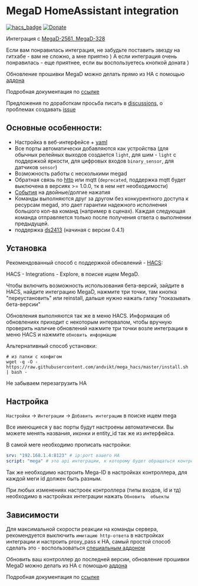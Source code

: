 

# MegaD HomeAssistant integration
[![hacs_badge](https://img.shields.io/badge/HACS-Custom-orange.svg)](https://github.com/custom-components/hacs)
[![Donate](https://img.shields.io/badge/donate-Yandex-red.svg)](https://yoomoney.ru/to/410013955329136)

Интеграция с [MegaD-2561, MegaD-328](https://www.ab-log.ru/smart-house/ethernet/megad-2561)

Если вам понравилась интеграция, не забудьте поставить звезду на гитхабе - вам не сложно, а мне приятно ) А если
интеграция очень понравилась - еще приятнее, если вы воспользуетесь кнопкой доната )

Обновление прошивки MegaD можно делать прямо из HA с помощью [аддона](https://github.com/andvikt/mega_addon.git)

Подробная документация по [ссылке](https://github.com/andvikt/mega_hacs/wiki)

Предложения по доработкам просьба писать в [discussions](https://github.com/andvikt/mega_hacs/discussions), о проблемах
создавать [issue](https://github.com/andvikt/mega_hacs/issues/new/choose)
## Основные особенности:
- Настройка в веб-интерфейсе + [yaml](https://github.com/andvikt/mega_hacs/wiki/Кастомизация)
- Все порты автоматически добавляются как устройства (для обычных релейных выходов создается 
  `light`, для шим - `light` с поддержкой яркости, для цифровых входов `binary_sensor`, для датчиков
  `sensor`)
- Возможность работы с несколькими megad
- Обратная связь по [http](https://github.com/andvikt/mega_hacs/wiki/http) или mqtt (`deprecated`, поддержка mqtt 
  будет выключена в версиях >= 1.0.0, тк в нем нет необходимости)
- [События](https://github.com/andvikt/mega_hacs/wiki/События) на двойные/долгие нажатия
- Команды выполняются друг за другом без конкурентного доступа к ресурсам megad, это дает гарантии надежного исполнения
  большого кол-ва команд (например в сценах). Каждая следующая команда отправляется только после получения ответа о
  выполнении предыдущей.
- поддержка [ds2413](https://www.ab-log.ru/smart-house/ethernet/megad-2w) (начиная с версии 0.4.1)

## Установка
Рекомендованный способ с поддержкой обновлений - [HACS](https://hacs.xyz/docs/installation/installation):

HACS - Integrations - Explore, в поиске ищем MegaD. 

Чтобы включить возможность использования бета-версий, зайдите в HACS, найдите интеграцию MegaD, нажмите три точки, 
там кнопка "переустановить" или reinstall, дальше нужно нажать галку "показывать бета-версии"

Обновления выполняются так же в меню HACS. 
Информация об обновлениях приходит с некоторым интервалом, чтобы вручную проверить наличие обновлений
нажмите три точки возле интеграции в меню HACS и нажмите `обновить информацию`

Альтернативный способ установки:
```shell
# из папки с конфигом
wget -q -O - https://raw.githubusercontent.com/andvikt/mega_hacs/master/install.sh | bash -
```
Не забываем перезагрузить HA

## Настройка
`Настройки` -> `Интеграции` -> `Добавить интеграцию` в поиске ищем mega

Все имеющиеся у вас порты будут настроены автоматически. Вы можете менять названия, иконки и entity_id так же из интерфейса.

В самой меге необходимо прописать настройки:
```yaml
srv: "192.168.1.4:8123" # ip:port вашего HA
script: "mega" # это api интеграции, к которому будет обращаться контроллер
```
Так же необходимо настроить Mega-ID в настройках контроллера, для каждой меги id должен быть разным.

При любых изменениях настроек контроллера (типы входов, id и тд) необходимо в настройках интеграции нажать `Обновить 
объекты`

## Зависимости
Для максимальной скорости реакции на команды сервера, рекомендуется выключить `имитацию http-ответа` в 
настройках интеграции и настроить proxy_pass к HA, самый простой способ сделать это - воспользоваться 
[специальным аддоном](https://github.com/andvikt/mega_addon/tree/master/mega-proxy)

Обновить ваш контроллер до последней версии, обновление прошивки MegaD можно делать 
из HA с помощью [аддона](https://github.com/andvikt/mega_addon.git)


Подробная документация по [ссылке](https://github.com/andvikt/mega_hacs/wiki)
